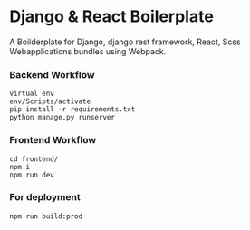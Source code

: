 # Django & React Boilerplate

A Boilderplate for Django, django rest framework, React, Scss Webapplications bundles using Webpack.

### Backend Workflow

```
virtual env 
env/Scripts/activate
pip install -r requirements.txt
python manage.py runserver
```


### Frontend Workflow

```
cd frontend/
npm i 
npm run dev
```

### For deployment

```
npm run build:prod
```
